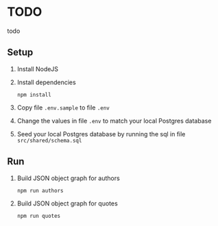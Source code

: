 # TODO

todo

## Setup

1.  Install NodeJS
1.  Install dependencies

        npm install

1.  Copy file `.env.sample` to file `.env`
1.  Change the values in file `.env` to match your local Postgres database
1.  Seed your local Postgres database by running the sql in file `src/shared/schema.sql`

## Run

1.  Build JSON object graph for authors

        npm run authors

1.  Build JSON object graph for quotes

        npm run quotes
